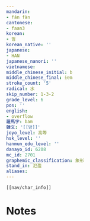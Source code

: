 ```yaml
---
mandarin:
- fán fàn
cantonese:
- faan3
korean:
- 범
korean_native: ''
japanese:
- HAN
japanese_nanori: ''
vietnamese:
middle_chinese_initial: b
middle_chinese_final: ɨɐm
stroke_count: '5'
radical: 水
skip_number: 1-3-2
grade_level: 6
pos: ''
english:
- overflow
羅馬字: bam
韓文: '[[밤]]'
joyo_level: 高等
hsk_level: ''
hanmun_edu_level: ''
danayo_id: 6208
mc_id: 2701
graphemic_classification: 象形
stand_in: 氾濫
aliases:
---
```

```meta-bind-embed
[[nav/char_info]]
```

# Notes
